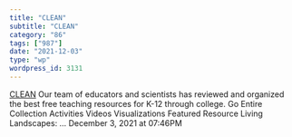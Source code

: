 ```yaml
---
title: "CLEAN"
subtitle: "CLEAN"
category: "86"
tags: ["987"]
date: "2021-12-03"
type: "wp"
wordpress_id: 3131
---
```

[ CLEAN](https://cleanet.org/index.html)
 Our team of educators and scientists has reviewed and organized the best free teaching resources for K-12 through college. Go Entire Collection Activities Videos Visualizations Featured Resource Living Landscapes: …
December 3, 2021 at 07:46PM